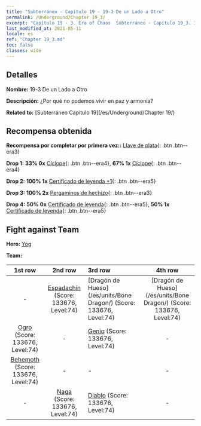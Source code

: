 ```yaml
---
title: "Subterráneo - Capítulo 19 - 19-3 De un Lado a Otro"
permalink: /Underground/Chapter 19_3/
excerpt: "Capítulo 19 - 3. Era of Chaos  Subterráneo - Capítulo 19_3. 19-3 De un Lado a Otro"
last_modified_at: 2021-05-11
locale: es
ref: "Chapter 19_3.md"
toc: false
classes: wide
---
```


## Detalles

 **Nombre:** 19-3 De un Lado a Otro

 **Descripción:** ¿Por qué no podemos vivir en paz y armonía?

 **Related to:** [Subterráneo Capítulo 19](/es/Underground/Chapter 19/)

## Recompensa obtenida

 **Recompensa por completar por primera vez::** [Llave de plata](/ItemsES/con_693/){: .btn .btn--era3}

 **Drop 1:** **33% 0x** [Cíclope](/ItemsES/unt_222/){: .btn .btn--era4}, **67% 1x** [Cíclope](/ItemsES/unt_222/){: .btn .btn--era4}

 **Drop 2:** **100% 1x** [Certificado de leyenda +1](/ItemsES/mat_74/){: .btn .btn--era5}

 **Drop 3:** **100% 2x** [Pergaminos de hechizo](/ItemsES/con_694/){: .btn .btn--era3}

 **Drop 4:** **50% 0x** [Certificado de leyenda](/ItemsES/mat_67/){: .btn .btn--era5}, **50% 1x** [Certificado de leyenda](/ItemsES/mat_67/){: .btn .btn--era5}


## Fight against Team
 **Hero:** [Yog](/es/heroes/Yog/)

 **Team:**


  | 1st row | 2nd row | 3rd row | 4th row |
  |:----:|:----:|:----|:----:|
  | - | [Espadachín](/es/units/Swordsman/) (Score: 133676, Level:74)  | [Dragón de Hueso](/es/units/Bone Dragon/) (Score: 133676, Level:74)  | [Dragón de Hueso](/es/units/Bone Dragon/) (Score: 133676, Level:74)  |
  | [Ogro](/es/units/Ogre/) (Score: 133676, Level:74)  | - | [Genio](/es/units/Genie/) (Score: 133676, Level:74)  | - |
  | [Behemoth](/es/units/Behemoth/) (Score: 133676, Level:74)  | - | - | - |
  | - | [Naga](/es/units/Naga/) (Score: 133676, Level:74)  | [Diablo](/es/units/Devil/) (Score: 133676, Level:74)  | - |


